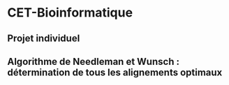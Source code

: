 # CET-Bioinformatique

<p align="justify">
  
  ## Projet individuel 
</p>
  
<p align="justify">
  
  ## Algorithme de Needleman et Wunsch : détermination de tous les alignements optimaux
</p>
